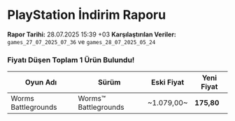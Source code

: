 # PlayStation İndirim Raporu

**Rapor Tarihi:** 28.07.2025 15:39 +03
**Karşılaştırılan Veriler:** `games_27_07_2025_07_36` ve `games_28_07_2025_05_24`

### Fiyatı Düşen Toplam 1 Ürün Bulundu!

| Oyun Adı | Sürüm | Eski Fiyat | Yeni Fiyat |
|---|---|---|---|
| Worms Battlegrounds | Worms™ Battlegrounds | ~1.079,00~ | **175,80** |

